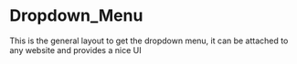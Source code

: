 # Dropdown_Menu
This is the general layout to get the dropdown menu, it can be attached to any website and provides a nice UI
